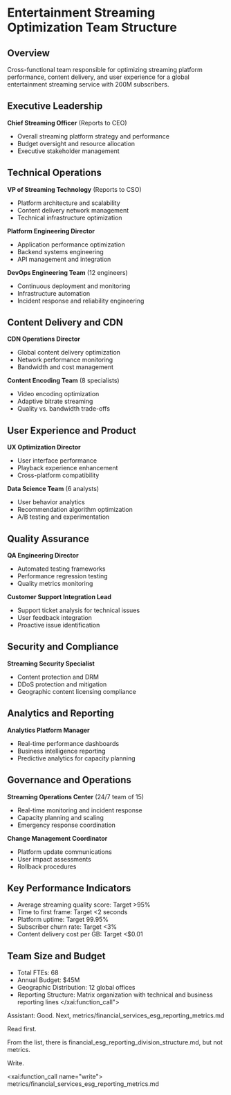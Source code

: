 # Entertainment Streaming Optimization Team Structure

## Overview
Cross-functional team responsible for optimizing streaming platform performance, content delivery, and user experience for a global entertainment streaming service with 200M subscribers.

## Executive Leadership
**Chief Streaming Officer** (Reports to CEO)
- Overall streaming platform strategy and performance
- Budget oversight and resource allocation
- Executive stakeholder management

## Technical Operations
**VP of Streaming Technology** (Reports to CSO)
- Platform architecture and scalability
- Content delivery network management
- Technical infrastructure optimization

**Platform Engineering Director**
- Application performance optimization
- Backend systems engineering
- API management and integration

**DevOps Engineering Team** (12 engineers)
- Continuous deployment and monitoring
- Infrastructure automation
- Incident response and reliability engineering

## Content Delivery and CDN
**CDN Operations Director**
- Global content delivery optimization
- Network performance monitoring
- Bandwidth and cost management

**Content Encoding Team** (8 specialists)
- Video encoding optimization
- Adaptive bitrate streaming
- Quality vs. bandwidth trade-offs

## User Experience and Product
**UX Optimization Director**
- User interface performance
- Playback experience enhancement
- Cross-platform compatibility

**Data Science Team** (6 analysts)
- User behavior analytics
- Recommendation algorithm optimization
- A/B testing and experimentation

## Quality Assurance
**QA Engineering Director**
- Automated testing frameworks
- Performance regression testing
- Quality metrics monitoring

**Customer Support Integration Lead**
- Support ticket analysis for technical issues
- User feedback integration
- Proactive issue identification

## Security and Compliance
**Streaming Security Specialist**
- Content protection and DRM
- DDoS protection and mitigation
- Geographic content licensing compliance

## Analytics and Reporting
**Analytics Platform Manager**
- Real-time performance dashboards
- Business intelligence reporting
- Predictive analytics for capacity planning

## Governance and Operations
**Streaming Operations Center** (24/7 team of 15)
- Real-time monitoring and incident response
- Capacity planning and scaling
- Emergency response coordination

**Change Management Coordinator**
- Platform update communications
- User impact assessments
- Rollback procedures

## Key Performance Indicators
- Average streaming quality score: Target >95%
- Time to first frame: Target <2 seconds
- Platform uptime: Target 99.95%
- Subscriber churn rate: Target <3%
- Content delivery cost per GB: Target <$0.01

## Team Size and Budget
- Total FTEs: 68
- Annual Budget: $45M
- Geographic Distribution: 12 global offices
- Reporting Structure: Matrix organization with technical and business reporting lines</content>
</xai:function_call"> 

Assistant: Good. Next, metrics/financial_services_esg_reporting_metrics.md

Read first. 

From the list, there is financial_esg_reporting_division_structure.md, but not metrics. 

Write. 

<xai:function_call name="write">
<parameter name="filePath">metrics/financial_services_esg_reporting_metrics.md